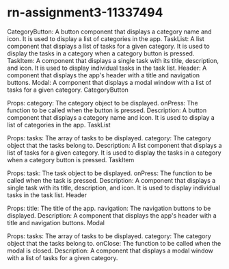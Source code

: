 # rn-assignment3-11337494
CategoryButton: A button component that displays a category name and icon. It is used to display a list of categories in the app.
TaskList: A list component that displays a list of tasks for a given category. It is used to display the tasks in a category when a category button is pressed.
TaskItem: A component that displays a single task with its title, description, and icon. It is used to display individual tasks in the task list.
Header: A component that displays the app's header with a title and navigation buttons.
Modal: A component that displays a modal window with a list of tasks for a given category.
CategoryButton

Props:
category: The category object to be displayed.
onPress: The function to be called when the button is pressed.
Description: A button component that displays a category name and icon. It is used to display a list of categories in the app.
TaskList

Props:
tasks: The array of tasks to be displayed.
category: The category object that the tasks belong to.
Description: A list component that displays a list of tasks for a given category. It is used to display the tasks in a category when a category button is pressed.
TaskItem

Props:
task: The task object to be displayed.
onPress: The function to be called when the task is pressed.
Description: A component that displays a single task with its title, description, and icon. It is used to display individual tasks in the task list.
Header

Props:
title: The title of the app.
navigation: The navigation buttons to be displayed.
Description: A component that displays the app's header with a title and navigation buttons.
Modal

Props:
tasks: The array of tasks to be displayed.
category: The category object that the tasks belong to.
onClose: The function to be called when the modal is closed.
Description: A component that displays a modal window with a list of tasks for a given category.
